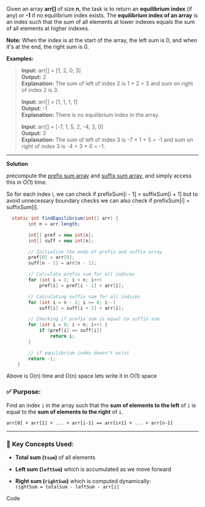 Given an array ****arr[]**** of size ****n****, the task is to return an ****equilibrium**** ****index**** (if any) or ****-1**** if no equilibrium index exists. The ****equilibrium index of an array**** is an index such that the sum of all elements at lower indexes equals the sum of all elements at higher indexes.

****Note:**** When the index is at the start of the array, the left sum is 0, and when it's at the end, the right sum is 0.

****Examples:****

> ****Input:**** arr[] = [1, 2, 0, 3]  
> ****Output:**** 2  
> ****Explanation:**** The sum of left of index 2 is 1 + 2 = 3 and sum on right of index 2 is 3.
> 
> ****Input:**** arr[] = [1, 1, 1, 1]  
> ****Output****: -1  
> ****Explanation:**** There is no equilibrium index in the array.
> 
> ****Input****: arr[] = [-7, 1, 5, 2, -4, 3, 0]  
> ****Output****: 3  
> ****Explanation:**** The sum of left of index 3 is -7 + 1 + 5 = -1 and sum on right of index 3 is -4 + 3 + 0 = -1.

-------------------------------------------------
**Solution**

precompute the [prefix sum array](https://www.geeksforgeeks.org/prefix-sum-array-implementation-applications-competitive-programming/) and [suffix sum array](https://www.geeksforgeeks.org/suffix-sum-array/), and simply access this in O(1) time.

So for each index i, we can check if prefixSum[i - 1] = suffixSum[i + 1] but to avoid unnecessary boundary checks we can also check if prefixSum[i] = suffixSum[i].

```java
  static int findEquilibrium(int[] arr) {
        int n = arr.length;

        int[] pref = new int[n];
        int[] suff = new int[n];

        // Initialize the ends of prefix and suffix array
        pref[0] = arr[0];
        suff[n - 1] = arr[n - 1];

        // Calculate prefix sum for all indices
        for (int i = 1; i < n; i++) 
            pref[i] = pref[i - 1] + arr[i];

        // Calculating suffix sum for all indices
        for (int i = n - 2; i >= 0; i--) 
            suff[i] = suff[i + 1] + arr[i];

        // Checking if prefix sum is equal to suffix sum
        for (int i = 0; i < n; i++) {
            if (pref[i] == suff[i]) 
                return i;
        }

        // if equilibrium index doesn't exist
        return -1;
    }
```

Above is O(n) time and O(n) space  lets write it in O(1) space

### ✅ **Purpose:**

Find an index `i` in the array such that the **sum of elements to the left** of `i` is equal to the **sum of elements to the right** of `i`.

`arr[0] + arr[1] + ... + arr[i-1] == arr[i+1] + ... + arr[n-1]`

---

### 🧠 **Key Concepts Used:**

- **Total sum (`tsum`)** of all elements
    
- **Left sum (`leftSum`)** which is accumulated as we move forward
    
- **Right sum (`rightSum`)** which is computed dynamically:  
    `rightSum = totalSum - leftSum - arr[i]`

Code
